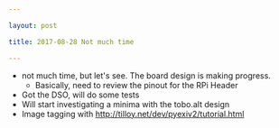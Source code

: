 ```yaml
---

layout: post

title: 2017-08-28 Not much time

---
```



-   not much time, but let's see. The board design is making progress.
    -   Basically, need to review the pinout for the RPi Header
-   Got the DSO, will do some tests
-   Will start investigating a minima with the tobo.alt design
-   Image tagging with http://tilloy.net/dev/pyexiv2/tutorial.html

